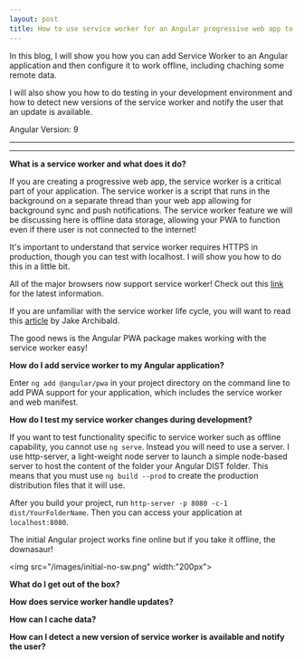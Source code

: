 ```yaml
---
layout: post
title: How to use service worker for an Angular progressive web app to work offline
---
```


In this blog, I will show you how you can add Service Worker to an Angular application and then configure it to work offline, including chaching some remote data.   

I will also show you how to do testing in your development environment and how to detect new versions of the service worker and notify the user that an update is available. 

Angular Version: 9

----
****

**What is a service worker and what does it do?**

If you are creating a progressive web app, the service worker is a critical part of your application.   The service worker is a script that runs in the background on a separate thread than your web app allowing for background sync and push notifications.  The service worker feature we will be discussing here is offline data storage, allowing your PWA to function even if there user is not connected to the internet!

It's important to understand that service worker requires HTTPS in production, though you can test with localhost.  I will show you how to do this in a little bit. 

All of the major browsers now support service worker!   Check out this [link](https://jakearchibald.github.io/isserviceworkerready/) for the latest information.

If you are unfamiliar with the service worker life cycle, you will want to read this [article](https://developers.google.com/web/fundamentals/primers/service-workers/lifecycle) by Jake Archibald.

The good news is the Angular PWA package makes working with the service worker easy!

**How do I add service worker to my Angular application?**

Enter `ng add @angular/pwa` in your project directory on the command line to add PWA support for your application, which includes the service worker and web manifest.  

**How do I test my service worker changes during development?**

If you want to test functionality specific to service worker such as offline capability, you cannot use `ng serve`.  Instead you will need to use a server.   I use http-server, a light-weight node server to launch a simple node-based server to host the content of the folder your Angular DIST folder.   This means that you must use  `ng build --prod` to create the production distribution files that it will use.   

After you build your project, run `http-server -p 8080 -c-1 dist/YourFolderName`.  Then you can access your application at `localhost:8080`.  

The initial Angular project works fine online but if you take it offline, the downasaur!

<img src="/images/initial-no-sw.png" width:"200px">

**What do I get out of the box?**

**How does service worker handle updates?**

**How can I cache data?**

**How can I detect a new version of service worker is available and notify the user?**
